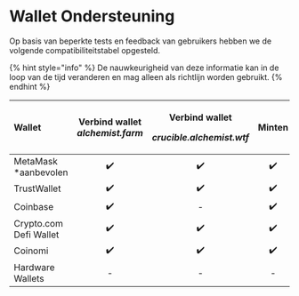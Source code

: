 # Wallet Ondersteuning

Op basis van beperkte tests en feedback van gebruikers hebben we de volgende compatibiliteitstabel opgesteld.

{% hint style="info" %}
De nauwkeurigheid van deze informatie kan in de loop van de tijd veranderen en mag alleen als richtlijn worden gebruikt.
{% endhint %}

<table>
  <thead>
    <tr>
      <th style="text-align:left">Wallet</th>
      <th style="text-align:center">Verbind wallet <em>alchemist.farm</em>
      </th>
      <th style="text-align:center">
        <p>Verbind wallet</p>
        <p><em>crucible.alchemist.wtf</em>
        </p>
      </th>
      <th style="text-align:center">Minten</th>
      <th style="text-align:center">Afmelden &amp; Crucibles Bekijken</th>
      <th style="text-align:center">TaiChi Network</th>
    </tr>
  </thead>
  <tbody>
    <tr>
      <td style="text-align:left">MetaMask *aanbevolen</td>
      <td style="text-align:center">&#x2714;&#xFE0F;</td>
      <td style="text-align:center">&#x2714;&#xFE0F;</td>
      <td style="text-align:center">&#x2714;&#xFE0F;</td>
      <td style="text-align:center">&#x2714;&#xFE0F;</td>
      <td style="text-align:center">&#x2714;&#xFE0F;</td>
    </tr>
    <tr>
      <td style="text-align:left">TrustWallet</td>
      <td style="text-align:center">&#x2714;&#xFE0F;</td>
      <td style="text-align:center">&#x2714;&#xFE0F;</td>
      <td style="text-align:center">&#x2714;&#xFE0F;</td>
      <td style="text-align:center">&#x2714;&#xFE0F;</td>
      <td style="text-align:center">-</td>
    </tr>
    <tr>
      <td style="text-align:left">Coinbase</td>
      <td style="text-align:center">&#x2714;&#xFE0F;</td>
      <td style="text-align:center">-</td>
      <td style="text-align:center">&#x2714;&#xFE0F;</td>
      <td style="text-align:center">-</td>
      <td style="text-align:center">-</td>
    </tr>
    <tr>
      <td style="text-align:left">Crypto.com Defi Wallet</td>
      <td style="text-align:center">&#x2714;&#xFE0F;</td>
      <td style="text-align:center">&#x2714;&#xFE0F;</td>
      <td style="text-align:center">&#x2714;&#xFE0F;</td>
      <td style="text-align:center">-</td>
      <td style="text-align:center">-</td>
    </tr>
    <tr>
      <td style="text-align:left">Coinomi</td>
      <td style="text-align:center">&#x2714;&#xFE0F;</td>
      <td style="text-align:center">&#x2714;&#xFE0F;</td>
      <td style="text-align:center">&#x2714;&#xFE0F;</td>
      <td style="text-align:center">-</td>
      <td style="text-align:center">-</td>
    </tr>
    <tr>
      <td style="text-align:left">Hardware Wallets</td>
      <td style="text-align:center">-</td>
      <td style="text-align:center">-</td>
      <td style="text-align:center">-</td>
      <td style="text-align:center">-</td>
      <td style="text-align:center">-</td>
    </tr>
  </tbody>
</table>

